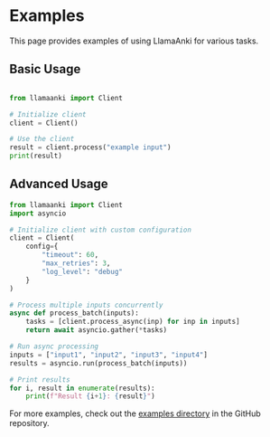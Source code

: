 # Examples

This page provides examples of using LlamaAnki for various tasks.

## Basic Usage

```python

from llamaanki import Client

# Initialize client
client = Client()

# Use the client
result = client.process("example input")
print(result)
```

## Advanced Usage

```python
from llamaanki import Client
import asyncio

# Initialize client with custom configuration
client = Client(
    config={
        "timeout": 60,
        "max_retries": 3,
        "log_level": "debug"
    }
)

# Process multiple inputs concurrently
async def process_batch(inputs):
    tasks = [client.process_async(inp) for inp in inputs]
    return await asyncio.gather(*tasks)

# Run async processing
inputs = ["input1", "input2", "input3", "input4"]
results = asyncio.run(process_batch(inputs))

# Print results
for i, result in enumerate(results):
    print(f"Result {i+1}: {result}")
```

For more examples, check out the [examples directory](https://github.com/llamasearchai/llamaanki/tree/main/examples) in the GitHub repository.
